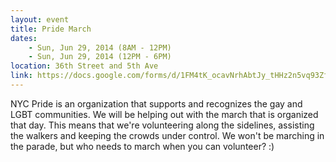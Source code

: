 ```yaml
---
layout: event
title: Pride March
dates:
    - Sun, Jun 29, 2014 (8AM - 12PM)
    - Sun, Jun 29, 2014 (12PM - 6PM)
location: 36th Street and 5th Ave
link: https://docs.google.com/forms/d/1FM4tK_ocavNrhAbtJy_tHHz2n5vq93ZfJzKYHlARONY/viewform
---
```

NYC Pride is an organization that supports and recognizes the gay and LGBT communities. We will be helping out with the march that is organized that day. This means that we're volunteering along the sidelines, assisting the walkers and keeping the crowds under control. We won't be marching in the parade, but who needs to march when you can volunteer? :)
